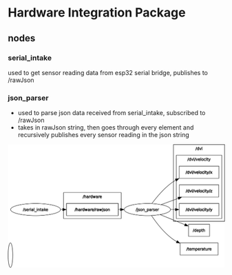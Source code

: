 # Hardware Integration Package

## nodes
### serial_intake 
used to get sensor reading data from esp32 serial bridge, publishes to /rawJson
### json_parser
- used to parse json data received from serial_intake, subscribed to /rawJson
- takes in rawJson string, then goes through every element and recursively publishes every sensor reading in the json string

![RQT graph](rqt_graph.png)
